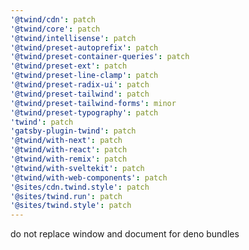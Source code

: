 ```yaml
---
'@twind/cdn': patch
'@twind/core': patch
'@twind/intellisense': patch
'@twind/preset-autoprefix': patch
'@twind/preset-container-queries': patch
'@twind/preset-ext': patch
'@twind/preset-line-clamp': patch
'@twind/preset-radix-ui': patch
'@twind/preset-tailwind': patch
'@twind/preset-tailwind-forms': minor
'@twind/preset-typography': patch
'twind': patch
'gatsby-plugin-twind': patch
'@twind/with-next': patch
'@twind/with-react': patch
'@twind/with-remix': patch
'@twind/with-sveltekit': patch
'@twind/with-web-components': patch
'@sites/cdn.twind.style': patch
'@sites/twind.run': patch
'@sites/twind.style': patch
---
```


do not replace window and document for deno bundles

